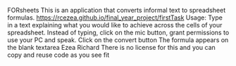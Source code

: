 FORsheets
This is an application that converts informal text to spreadsheet formulas.
  https://rcezea.github.io/final_year_project/firstTask
Usage:
    Type in a text explaining what you would like to achieve across the cells of your spreadsheet.
    Instead of typing, click on the mic button, grant permissions to use your PC and speak.
    Click on the convert button
    The formula appears on the blank textarea
    Ezea Richard
    There is no license for this and you can copy and reuse code as you see fit
    
